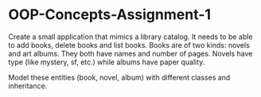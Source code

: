 # OOP-Concepts-Assignment-1

Create a small application that mimics a library catalog. It needs to be able to add books, delete books and list books. Books are of two kinds: novels and art albums. They both have names and number of pages. Novels have type (like mystery, sf, etc.) while albums have paper quality.

Model these entities (book, novel, album) with different classes and inheritance. 
